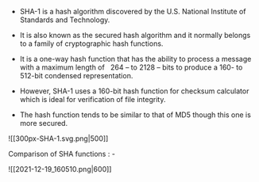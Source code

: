 - SHA-1 is a hash algorithm discovered by the U.S. National Institute of Standards and Technology.

- It is also known as the secured hash algorithm and it normally belongs to a family of cryptographic hash functions.

- It is a one-way hash function that has the ability to process a message with a maximum length of   264 – to 2128 – bits to produce a 160- to 512-bit condensed representation.

- However, SHA-1 uses a 160-bit hash function for checksum calculator which is ideal for verification of file integrity.

- The hash function tends to be similar to that of MD5 though this one is more secured.

![[300px-SHA-1.svg.png|500]]

Comparison of SHA functions : -

![[2021-12-19_160510.png|600]]


